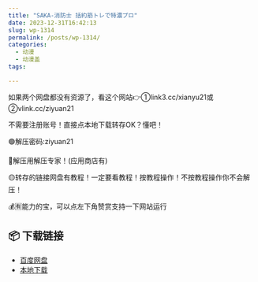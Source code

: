 ```yaml
---
title: "SAKA-消防士 括約筋トレで特濃プロ"
date: 2023-12-31T16:42:13
slug: wp-1314
permalink: /posts/wp-1314/
categories:
  - 动漫
  - 动漫盖
tags:

---
```


如果两个网盘都没有资源了，看这个网站👉①link3.cc/xianyu21或②vlink.cc/ziyuan21

不需要注册账号！直接点本地下载转存OK？懂吧！

🟢解压密码:ziyuan21

🔵解压用解压专家！(应用商店有)

🟡转存的链接网盘有教程！一定要看教程！按教程操作！不按教程操作你不会解压！

💰🈶能力的宝，可以点左下角赞赏支持一下网站运行

## 📦 下载链接
- [百度网盘](https://blziyuan21.com/pay-download/1314?key=a7b5949b64&down_id=0)
- [本地下载](https://blziyuan21.com/pay-download/1314?key=a7b5949b64&down_id=1)

